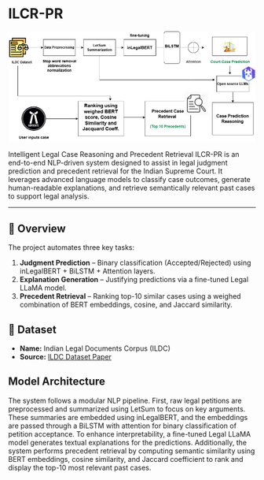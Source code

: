 # ILCR-PR

![Model Architecture](assets/modeldiag.png)

Intelligent Legal Case Reasoning and Precedent Retrieval
ILCR-PR is an end-to-end NLP-driven system designed to assist in legal judgment prediction and precedent retrieval for the Indian Supreme Court. It leverages advanced language models to classify case outcomes, generate human-readable explanations, and retrieve semantically relevant past cases to support legal analysis.

---

## 🧠 Overview

The project automates three key tasks:
1. **Judgment Prediction** – Binary classification (Accepted/Rejected) using inLegalBERT + BiLSTM + Attention layers.
2. **Explanation Generation** – Justifying predictions via a fine-tuned Legal LLaMA model.
3. **Precedent Retrieval** – Ranking top-10 similar cases using a weighed combination of BERT embeddings, cosine, and Jaccard similarity.

## 🧾 Dataset

- **Name:** Indian Legal Documents Corpus (ILDC)
- **Source:** [ILDC Dataset Paper](https://aclanthology.org/2021.acl-long.313/)

## Model Architecture

The system follows a modular NLP pipeline. First, raw legal petitions are preprocessed and summarized using LetSum to focus on key arguments. These summaries are embedded using inLegalBERT, and the embeddings are passed through a BiLSTM with attention for binary classification of petition acceptance. To enhance interpretability, a fine-tuned Legal LLaMA model generates textual explanations for the predictions. Additionally, the system performs precedent retrieval by computing semantic similarity using BERT embeddings, cosine similarity, and Jaccard coefficient to rank and display the top-10 most relevant past cases.



